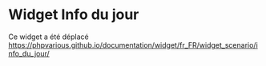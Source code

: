 # Widget Info du jour

Ce widget a été déplacé <a href="https://phpvarious.github.io/documentation/widget/fr_FR/widget_scenario/info_du_jour/">https://phpvarious.github.io/documentation/widget/fr_FR/widget_scenario/info_du_jour/</a>